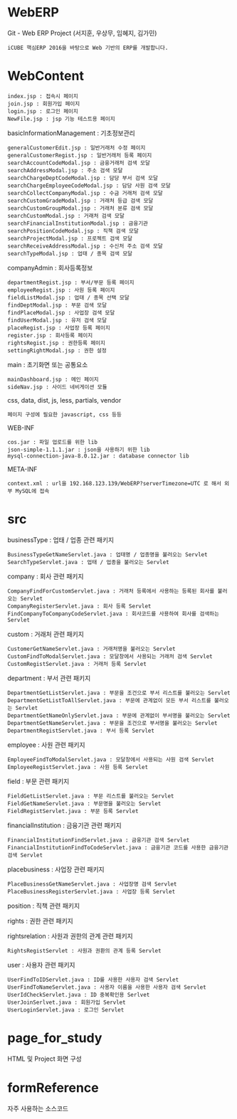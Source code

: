 # WebERP
Git - Web ERP Project (서지훈, 우상무, 임혜지, 김가민)
    
    iCUBE 핵심ERP 2016을 바탕으로 Web 기반의 ERP를 개발합니다.

# WebContent

    index.jsp : 접속시 페이지
    join.jsp : 회원가입 페이지
    login.jsp : 로그인 페이지
    NewFile.jsp : jsp 기능 테스트용 페이지
  
  basicInformationManagement : 기초정보관리
  
    generalCustomerEdit.jsp : 일반거래처 수정 페이지
    generalCustomerRegist.jsp : 일반거래처 등록 페이지
    searchAccountCodeModal.jsp : 금융거래처 검색 모달
    searchAddressModal.jsp : 주소 검색 모달
    searchChargeDeptCodeModal.jsp : 담당 부서 검색 모달
    searchChargeEmployeeCodeModal.jsp : 담당 사원 검색 모달
    searchCollectCompanyModal.jsp : 수금 거래처 검색 모달
    searchCustomGradeModal.jsp : 거래처 등급 검색 모달
    searchCustomGroupModal.jsp : 거래처 분류 검색 모달
    searchCustomModal.jsp : 거래처 검색 모달
    searchFinancialInstitutionModal.jsp : 금융기관 
    searchPositionCodeModal.jsp : 직책 검색 모달
    searchProjectModal.jsp : 프로젝트 검색 모달
    searchReceiveAddressModal.jsp : 수신처 주소 검색 모달
    searchTypeModal.jsp : 업태 / 종목 검색 모달
    
  companyAdmin : 회사등록정보
  
    departmentRegist.jsp : 부서/부문 등록 페이지
    employeeRegist.jsp : 사원 등록 페이지
    fieldListModal.jsp : 업태 / 종목 선택 모달
    findDeptModal.jsp : 부문 검색 모달
    findPlaceModal.jsp : 사업장 검색 모달
    findUserModal.jsp : 유저 검색 모달
    placeRegist.jsp : 사업장 등록 페이지
    register.jsp : 회사등록 페이지
    rightsRegist.jsp : 권한등록 페이지
    settingRightModal.jsp : 권한 설정 
    
  main : 초기화면 또는 공통요소
    
    mainDashboard.jsp : 메인 페이지
    sideNav.jsp : 사이드 네비게이션 모듈
  
  css, data, dist, js, less, partials, vendor
    
    페이지 구성에 필요한 javascript, css 등등
  
  WEB-INF
  
    cos.jar : 파일 업로드를 위한 lib
    json-simple-1.1.1.jar : json을 사용하기 위한 lib
    mysql-connection-java-8.0.12.jar : database connector lib
  
  META-INF
  
    context.xml : url을 192.168.123.139/WebERP?serverTimezone=UTC 로 해서 외부 MySQL에 접속

# src

  businessType : 업태 / 업종 관련 패키지
    
    BusinessTypeGetNameServlet.java : 업태명 / 업종명을 불러오는 Servlet
    SearchTypeServlet.java : 업태 / 업종을 불러오는 Servlet
    
  company : 회사 관련 패키지
  
    CompanyFindForCustomServlet.java : 거래처 등록에서 사용하는 등록된 회사를 불러오는 Servlet
    CompanyRegisterServlet.java : 회사 등록 Servlet
    FindCompanyToCompanyCodeServlet.java : 회사코드를 사용하여 회사를 검색하는 Servlet
  
  custom : 거래처 관련 패키지
  
    CustomerGetNameServlet.java : 거래처명을 불러오는 Servlet
    CustomFindToModalServlet.java : 모달창에서 사용되는 거래처 검색 Servlet
    CustomRegistServlet.java : 거래처 등록 Servlet

  department : 부서 관련 패키지
  
    DepartmentGetListServlet.java : 부문을 조건으로 부서 리스트를 불러오는 Servlet
    DepartmentGetListToAllServlet.java : 부문에 관계없이 모든 부서 리스트를 불러오는 Servlet
    DepartmentGetNameOnlyServlet.java : 부문에 관계없이 부서명을 불러오는 Servlet
    DepartmentGetNameServlet.java : 부문을 조건으로 부서명을 불러오는 Servlet
    DepartmentRegistServlet.java : 부서 등록 Servlet
    
  employee : 사원 관련 패키지
  
    EmployeeFindToModalServlet.java : 모달창에서 사용되는 사원 검색 Servlet
    EmployeeRegistServlet.java : 사원 등록 Servlet
    
  field : 부문 관련 패키지
  
    FieldGetListServlet.java : 부문 리스트를 불러오는 Servlet
    FieldGetNameServlet.java : 부문명을 불러오는 Servlet
    FieldRegistServlet.java : 부문 등록 Servlet
    
  financialInstitution : 금융기관 관련 패키지
  
    FinancialInstitutionFindServlet.java : 금융기관 검색 Servlet
    FinancialInstitutionFindToCodeServlet.java : 금융기관 코드를 사용한 금융기관 검색 Servlet
    
  placebusiness : 사업장 관련 패키지
  
    PlaceBusinessGetNameServlet.java : 사업장명 검색 Servlet
    PlaceBusinessRegisterServlet.java : 사업장 등록 Servlet
    
  position : 직책 관련 패키지
  
  rights : 권한 관련 패키지
  
  rightsrelation : 사원과 권한의 관계 관련 패키지
  
    RightsRegistServlet : 사원과 권환의 관계 등록 Servlet
    
  user : 사용자 관련 패키지
  
    UserFindToIDServlet.java : ID를 사용한 사용자 검색 Servlet
    UserFindToNameServlet.java : 사용자 이름을 사용한 사용자 검색 Servlet
    UserIdCheckServlet.java : ID 중복확인용 Serlvet
    UserJoinSerlvet.java : 회원가입 Servlet
    UserLoginServlet.java : 로그인 Servlet
# page_for_study
HTML 및 Project 화면 구성 





# formReference
자주 사용하는 소스코드 
